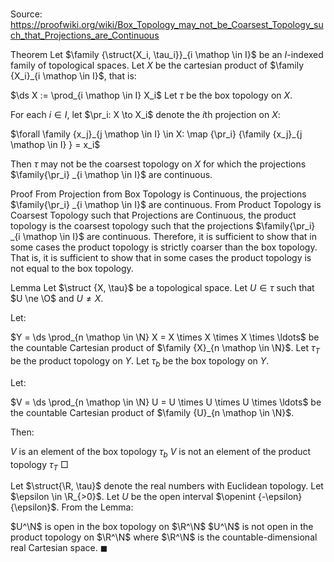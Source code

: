 # 

Source: https://proofwiki.org/wiki/Box_Topology_may_not_be_Coarsest_Topology_such_that_Projections_are_Continuous

Theorem
Let $\family {\struct{X_i, \tau_i}}_{i \mathop \in I}$ be an $I$-indexed family of topological spaces.
Let $X$ be the cartesian product of $\family {X_i}_{i \mathop \in I}$, that is:

$\ds X := \prod_{i \mathop \in I} X_i$
Let $\tau$ be the box topology on $X$.

For each $i \in I$, let $\pr_i: X \to X_i$ denote the $i$th projection on $X$:

$\forall \family {x_j}_{j \mathop \in I} \in X: \map {\pr_i} {\family {x_j}_{j \mathop \in I} } = x_i$

Then $\tau$ may not be the coarsest topology on $X$ for which the projections $\family{\pr_i} _{i \mathop \in I}$ are continuous.

Proof
From Projection from Box Topology is Continuous, the projections $\family{\pr_i} _{i \mathop \in I}$ are continuous.
From Product Topology is Coarsest Topology such that Projections are Continuous, the product topology is the coarsest topology such that the projections $\family{\pr_i} _{i \mathop \in I}$ are continuous.
Therefore, it is sufficient to show that in some cases the product topology is strictly coarser than the box topology.
That is, it is sufficient to show that in some cases the product topology is not equal to the box topology.

Lemma
Let $\struct {X, \tau}$ be a topological space.
Let $U \in \tau$ such that $U \ne \O$ and $U \ne X$.

Let:

$Y = \ds \prod_{n \mathop \in \N} X = X \times X \times X \times \ldots$
be the countable Cartesian product of $\family {X}_{n \mathop \in \N}$.
Let $\tau_T$ be the product topology on $Y$.
Let $\tau_b$ be the box topology on $Y$.

Let:

$V = \ds \prod_{n \mathop \in \N} U = U \times U \times U \times \ldots$
be the countable Cartesian product of $\family {U}_{n \mathop \in \N}$.

Then:

$V$ is an element of the box topology $\tau_b$
$V$ is not an element of the product topology $\tau_T$
$\Box$

Let $\struct{\R, \tau}$ denote the real numbers with Euclidean topology.
Let $\epsilon \in \R_{>0}$.
Let $U$ be the open interval $\openint {-\epsilon} {\epsilon}$.
From the Lemma:

$U^\N$ is open in the box topology on $\R^\N$
$U^\N$ is not open in the product topology on $\R^\N$
where $\R^\N$ is the countable-dimensional real Cartesian space.
$\blacksquare$





